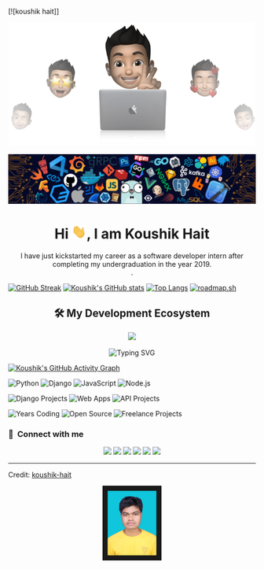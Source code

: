 
[![koushik hait]]

<p align="center"><img src="https://raw.githubusercontent.com/KevinPatel04/KevinPatel04/master/cover-thompson.png"></p>
<p align="center"><img src="https://raw.githubusercontent.com/KevinPatel04/KevinPatel04/master/header.png"></p>

<h1 align="center">Hi <img src="https://raw.githubusercontent.com/KevinPatel04/KevinPatel04/master/Hi.gif" width="30px">, I am Koushik Hait </h1>

<p align="center" width="150px"> I have just kickstarted my career as a software developer intern after completing my undergraduation in the year 2019. <br>.</p>


[![GitHub Streak](https://github-readme-streak-stats.herokuapp.com?user=koushik-hait&theme=radical&hide_border=true)](https://git.io/streak-stats)
[![Koushik's GitHub stats](https://github-readme-stats.vercel.app/api?username=koushik-hait&count_private=true&show_icons=true&theme=radical)](https://github.com/koushik-hait/github-readme-stats)
[![Top Langs](https://github-readme-stats.vercel.app/api/top-langs/?username=anuraghazra&show_icons=true&theme=radical&layout=compact)](https://github.com/anuraghazra/github-readme-stats)
[![roadmap.sh](https://roadmap.sh/card/wide/67073655fb4be684dbd572be?variant=dark&roadmaps=backend)](https://roadmap.sh)

<h2 align="center">🛠️ My Development Ecosystem</h2>
<p align="center">
  <img src="https://skillicons.dev/icons?i=python,django,js,html,css,bootstrap,nodejs,postgres,mysql,firebase,tensorflow,git,github,vscode&perline=7" />
</p>

<p align="center">
  <img src="https://readme-typing-svg.herokuapp.com?font=Fira+Code&weight=600&size=30&duration=3000&pause=1000&color=8B5CF6&center=true&vCenter=true&random=false&width=435&lines=Koushik+Hait;Full-Stack+Developer;Python+%7C+Django+Expert;Open+Source+Contributor" alt="Typing SVG" />
</p>

[![Koushik's GitHub Activity Graph](https://github-readme-activity-graph.vercel.app/graph?username=koushik-hait&theme=tokyo-night&hide_border=true)](https://github.com/koushik-hait)

![Python](https://img.shields.io/badge/Python-Advanced-success?style=for-the-badge&logo=python&logoColor=white&labelColor=306998&color=FFD43B)
![Django](https://img.shields.io/badge/Django-Intermediate-informational?style=for-the-badge&logo=django&logoColor=white&labelColor=092E20&color=44B78B)
![JavaScript](https://img.shields.io/badge/JavaScript-Intermediate-yellow?style=for-the-badge&logo=javascript&logoColor=black&labelColor=F7DF1E&color=323330)
![Node.js](https://img.shields.io/badge/Node.js-Learning-green?style=for-the-badge&logo=node.js&logoColor=white&labelColor=339933&color=1F6B3B)

![Django Projects](https://img.shields.io/badge/Django_Projects-8+-green?style=for-the-badge&logo=django&logoColor=white)
![Web Apps](https://img.shields.io/badge/Web_Applications-12+-blue?style=for-the-badge&logo=html5&logoColor=white)
![API Projects](https://img.shields.io/badge/API_Projects-5+-orange?style=for-the-badge&logo=fastapi&logoColor=white)

![Years Coding](https://img.shields.io/badge/Years_Coding-4+-blue?style=for-the-badge&logo=counter-strike&logoColor=white)
![Open Source](https://img.shields.io/badge/Open_Source_Contributor-Yes-brightgreen?style=for-the-badge&logo=github&logoColor=white)
![Freelance Projects](https://img.shields.io/badge/Freelance_Projects-10+-purple?style=for-the-badge&logo=upwork&logoColor=white)

### :link: &nbsp;Connect with me

<p align="center">
<a href=""><img src="https://img.shields.io/badge/-koushik-3423A6?style=for-the-badge&logo=Google-Chrome&logoColor=white"/></a>
<a href=""><img src="https://img.shields.io/badge/-koushik%20hait-0077B5?style=for-the-badge&logo=Linkedin&logoColor=white"/></a>
<a href="mailto:koushikhait49@gmail.com"><img src="https://img.shields.io/badge/-koushikhait49@gmail.com-D14836?style=for-the-badge&logo=Gmail&logoColor=white"/></a>
<a href="https://instagram.com/koushikhait49"><img src="https://img.shields.io/badge/-koushikhait49-E4405F?style=for-the-badge&logo=Instagram&logoColor=white"/></a>
<a href=""><img src="https://img.shields.io/badge/-koushikhait-FFA116?style=for-the-badge&logo=leetcode&logoColor=white"/></a>
<a href="https://twitter.com/koushik_hait"><img src="https://img.shields.io/badge/-koushik_hait-1DA1F2?style=for-the-badge&logo=twitter&logoColor=white"/></a>
</p>

---
Credit: [koushik-hait](https://github.com/koushik-hait)
<p align="center"><img src="./assets/koushik.png"  alt="Avatar" width="100" border=10 /></p>



<!---
koushik-hait/koushik-hait is a ✨ special ✨ repository because its `README.md` (this file) appears on your GitHub profile.
You can click the Preview link to take a look at your changes.
--->
